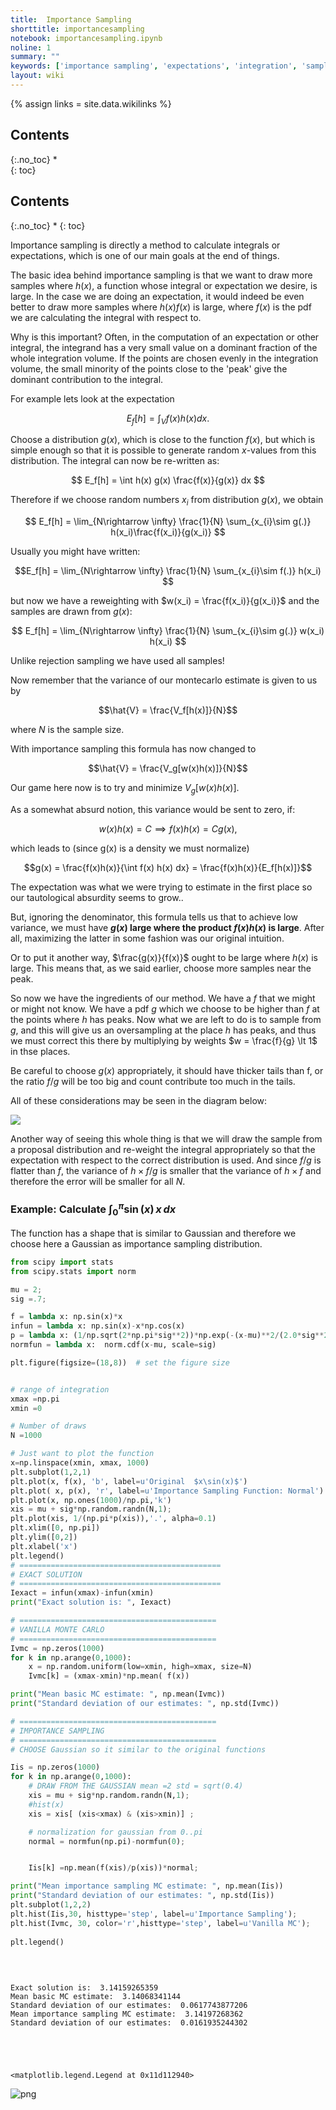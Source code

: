 ```yaml
---
title:  Importance Sampling
shorttitle: importancesampling
notebook: importancesampling.ipynb
noline: 1
summary: ""
keywords: ['importance sampling', 'expectations', 'integration', 'sampling']
layout: wiki
---
```

{% assign links = site.data.wikilinks %}

## Contents
{:.no_toc}
*  
{: toc}


## Contents
{:.no_toc}
* 
{: toc}

Importance sampling is directly a method to calculate integrals or expectations, which is one of our main goals at the end of things.

The basic idea behind importance sampling is that we want to draw more samples where $h(x)$, a function whose integral or expectation we desire, is large.  In the case we are doing an expectation, it would indeed be even better to draw more samples where $h(x)f(x)$ is large, where $f(x)$ is the pdf we are calculating the integral with respect to.

Why is this important? Often, in the computation of an expectation or other integral, the integrand has a very small value on a dominant fraction of the whole integration volume.
If the points are chosen evenly in the integration volume, the small minority of the points close to the 'peak' give the dominant contribution to the integral.

For example lets look at the expectation

$$ E_f[h] = \int_V f(x) h(x) dx. $$

Choose a distribution $g(x)$, which is close to the function $f(x)$, but which is simple
enough so that it is possible to generate random $x$-values from this distribution.
The integral can now be re-written as:

$$ E_f[h] = \int h(x) g(x) \frac{f(x)}{g(x)} dx $$

Therefore if we choose random numbers $x_i$ from distribution $g(x)$, we obtain

$$ E_f[h] = \lim_{N\rightarrow \infty} \frac{1}{N} \sum_{x_{i}\sim g(.)} h(x_i)\frac{f(x_i)}{g(x_i)} $$

Usually you might have written:

$$E_f[h] = \lim_{N\rightarrow \infty} \frac{1}{N} \sum_{x_{i}\sim f(.)} h(x_i) $$

but now we have a reweighting with $w(x_i) =  \frac{f(x_i)}{g(x_i)}$ and the samples are drawn from $g(x)$:

$$ E_f[h] = \lim_{N\rightarrow \infty} \frac{1}{N} \sum_{x_{i}\sim g(.)} w(x_i) h(x_i) $$

Unlike rejection sampling we have used all samples!

Now remember that the variance of our montecarlo estimate is given to us by

$$\hat{V} = \frac{V_f[h(x)]}{N}$$

where $N$ is the sample size. 

With importance sampling this formula has now changed to

$$\hat{V} = \frac{V_g[w(x)h(x)]}{N}$$

Our game here now is to try and minimize  $V_g[w(x)h(x)]$.

As a somewhat absurd notion, this variance would be sent to zero, if:

$$w(x)h(x) = C \implies f(x) h(x) = C g(x),$$

which leads to (since g(x) is a density we must normalize)

$$g(x) = \frac{f(x)h(x)}{\int f(x) h(x) dx} = \frac{f(x)h(x)}{E_f[h(x)]}$$

The expectation was what we were trying to estimate in the first place so our tautological absurdity seems to grow..

But, ignoring the denominator, this formula tells us that to achieve low variance, we must have **$g(x)$ large where the product  $f(x)h(x)$ is large**.  After all,  maximizing the latter in some fashion was our original intuition. 

Or to put it another way, $\frac{g(x)}{f(x)}$ ought to be large where $h(x)$ is large. This means that, as we said earlier, choose more samples near the peak.

So now we have the ingredients of our method. We have a $f$ that we might or might not know. We have a pdf $g$ which we choose to be higher than $f$ at the points where $h$ has peaks. Now what we are left to do is to sample from $g$, and this will give us an oversampling at the place $h$ has peaks, and thus we must correct this there by multiplying by weights $w  = \frac{f}{g} \lt 1$ in thse places.

Be careful to choose $g(x)$ appropriately, it should have thicker tails than f, or the ratio $f/g$ will be too big and count contribute too much in the tails.

All of these considerations may be seen in the diagram below:

![](images/importance.png)

Another way of seeing this whole thing is that we will draw the sample from a proposal
distribution and re-weight the integral appropriately so that the expectation with respect to the correct distribution is used. And since $f/g$ is flatter than $f$, the variance of $h \times f/g$ is smaller that the variance of $h \times f$ and therefore the error will be smaller for all $N$.

### Example: Calculate $\int_{0}^{\pi} \sin(x) \, x \, dx$

The function has a shape that is similar to Gaussian and therefore we choose here a Gaussian as importance sampling distribution. 



```python
from scipy import stats
from scipy.stats import norm

mu = 2;
sig =.7;

f = lambda x: np.sin(x)*x
infun = lambda x: np.sin(x)-x*np.cos(x)
p = lambda x: (1/np.sqrt(2*np.pi*sig**2))*np.exp(-(x-mu)**2/(2.0*sig**2))
normfun = lambda x:  norm.cdf(x-mu, scale=sig)
```




```python
plt.figure(figsize=(18,8))  # set the figure size


# range of integration
xmax =np.pi 
xmin =0

# Number of draws 
N =1000

# Just want to plot the function
x=np.linspace(xmin, xmax, 1000)
plt.subplot(1,2,1)
plt.plot(x, f(x), 'b', label=u'Original  $x\sin(x)$')
plt.plot( x, p(x), 'r', label=u'Importance Sampling Function: Normal')
plt.plot(x, np.ones(1000)/np.pi,'k')
xis = mu + sig*np.random.randn(N,1);
plt.plot(xis, 1/(np.pi*p(xis)),'.', alpha=0.1)
plt.xlim([0, np.pi])
plt.ylim([0,2])
plt.xlabel('x')
plt.legend()
# =============================================
# EXACT SOLUTION 
# =============================================
Iexact = infun(xmax)-infun(xmin)
print("Exact solution is: ", Iexact)

# ============================================
# VANILLA MONTE CARLO 
# ============================================
Ivmc = np.zeros(1000)
for k in np.arange(0,1000):
    x = np.random.uniform(low=xmin, high=xmax, size=N)
    Ivmc[k] = (xmax-xmin)*np.mean( f(x))

print("Mean basic MC estimate: ", np.mean(Ivmc))
print("Standard deviation of our estimates: ", np.std(Ivmc))

# ============================================
# IMPORTANCE SAMPLING 
# ============================================
# CHOOSE Gaussian so it similar to the original functions

Iis = np.zeros(1000)
for k in np.arange(0,1000):
    # DRAW FROM THE GAUSSIAN mean =2 std = sqrt(0.4) 
    xis = mu + sig*np.random.randn(N,1);
    #hist(x)
    xis = xis[ (xis<xmax) & (xis>xmin)] ;

    # normalization for gaussian from 0..pi
    normal = normfun(np.pi)-normfun(0);


    Iis[k] =np.mean(f(xis)/p(xis))*normal;

print("Mean importance sampling MC estimate: ", np.mean(Iis))
print("Standard deviation of our estimates: ", np.std(Iis))
plt.subplot(1,2,2)
plt.hist(Iis,30, histtype='step', label=u'Importance Sampling');
plt.hist(Ivmc, 30, color='r',histtype='step', label=u'Vanilla MC');
 
plt.legend()
 
 
 
```


    Exact solution is:  3.14159265359
    Mean basic MC estimate:  3.14068341144
    Standard deviation of our estimates:  0.0617743877206
    Mean importance sampling MC estimate:  3.14197268362
    Standard deviation of our estimates:  0.0161935244302





    <matplotlib.legend.Legend at 0x11d112940>




![png](importancesampling_files/importancesampling_6_2.png)

